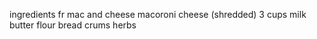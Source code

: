 ingredients fr mac and cheese 
macoroni
cheese (shredded)
3 cups milk 
butter 
flour 
bread crums 
herbs
